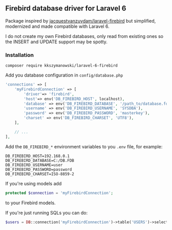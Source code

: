 ## Firebird database driver for Laravel 6

Package inspired by [jacquestvanzuydam/laravel-firebird](https://github.com/jacquestvanzuydam/laravel-firebird/blob/master/composer.json) but simplified, modernized and made compatible with Laravel 6.

I do not create my own Firebird databases, only read from existing ones so the INSERT and UPDATE support may be spotty.

### Installation
```
composer require kkszymanowski/laravel-6-firebird
``` 
Add you database configuration in `config/database.php`
```php
'connections' => [
    'myFirebirdConnection' => [
        'driver'=> 'firebird',
        'host'=> env('DB_FIREBIRD_HOST', localhost),
        'database' => env('DB_FIREBIRD_DATABASE', '/path_to/database.fdb'),
        'username' => env('DB_FIREBIRD_USERNAME', 'SYSDBA'),
        'password' => env('DB_FIREBIRD_PASSWORD', 'masterkey'),
        'charset' => env('DB_FIREBIRD_CHARSET', 'UTF8'),
    ],

    // ...
],
```
Add the `DB_FIREBIRD_*` environment variables to you `.env` file, for example:
```
DB_FIREBIRD_HOST=192.168.0.1
DB_FIREBIRD_DATABASE=C:/DB.FDB
DB_FIREBIRD_USERNAME=user
DB_FIREBIRD_PASSWORD=password
DB_FIREBIRD_CHARSET=ISO-8859-2
```
If you're using models add
```php
protected $connection = 'myFirebirdConnection';
```
to your Firebird models.

If you're just running SQLs you can do:
```php
$users = DB::connection('myFirebirdConnection')->table('USERS')->select($sql, $bindings);
```
